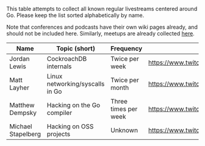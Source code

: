 This table attempts to collect all known regular livestreams centered around Go. Please keep the list sorted alphabetically by name.

Note that conferences and podcasts have their own wiki pages already, and should not be included here. Similarly, meetups are already collected [here](https://www.meetup.com/topics/go/).

|        Name        |    Topic (short)                |       Frequency      | Link | 
|--------------------|---------------------------------|----------------------|------|
| Jordan Lewis       | CockroachDB internals           | Twice per week       | https://www.twitch.tv/large__data__bank |
| Matt Layher        | Linux networking/syscalls in Go | Twice per month      | https://www.twitch.tv/mdlayher |
| Matthew Dempsky    | Hacking on the Go compiler      | Three times per week | https://www.twitch.tv/mdempsky |
| Michael Stapelberg | Hacking on OSS projects         | Unknown              | https://www.twitch.tv/stapelberg |